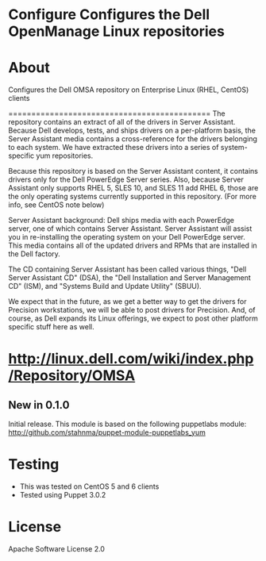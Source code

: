 # Configure Configures the Dell OpenManage Linux repositories

# About
Configures the Dell OMSA repository on Enterprise Linux (RHEL, CentOS) clients

============================================
The repository contains an extract of all of the drivers in Server Assistant. 
Because Dell develops, tests, and ships drivers on a per-platform basis, the 
Server Assistant media contains a cross-reference for the drivers belonging to 
each system. We have extracted these drivers into a series of system-specific 
yum repositories.

Because this repository is based on the Server Assistant content, it contains 
drivers only for the Dell PowerEdge Server series. Also, because Server Assistant
only supports RHEL 5, SLES 10, and SLES 11 add RHEL 6, those are the only 
operating systems currently supported in this repository. (For more info, see 
CentOS note below)

Server Assistant background: Dell ships media with each PowerEdge server, one of
which contains Server Assistant. Server Assistant will assist you in 
re-installing the operating system on your Dell PowerEdge server. This media 
contains all of the updated drivers and RPMs that are installed in the Dell 
factory.

The CD containing Server Assistant has been called various things, "Dell Server 
Assistant CD" (DSA), the "Dell Installation and Server Management CD" (ISM), and
"Systems Build and Update Utility" (SBUU).

We expect that in the future, as we get a better way to get the drivers for 
Precision workstations, we will be able to post drivers for Precision. And, of 
course, as Dell expands its Linux offerings, we expect to post other platform 
specific stuff here as well.

http://linux.dell.com/wiki/index.php/Repository/OMSA
============================================
## New in 0.1.0

Initial release. This module is based on the following puppetlabs module:
http://github.com/stahnma/puppet-module-puppetlabs_yum

# Testing

  * This was tested on CentOS 5 and 6 clients
  * Tested using Puppet 3.0.2

# License
Apache Software License 2.0
